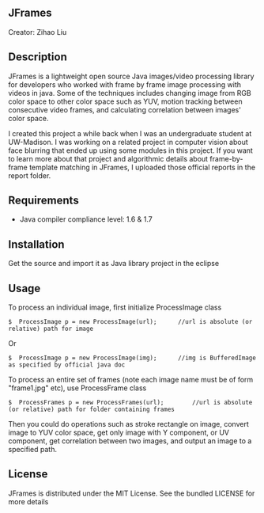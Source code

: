 JFrames
---------------------------------------------------
Creator: Zihao Liu

Description
---------------------------------------------------

JFrames is a lightweight open source Java images/video processing library for developers who worked with frame by frame image processing with videos in java. Some of the techniques includes changing image from RGB color space to other color space such as YUV, motion tracking between consecutive video frames, and calculating correlation between images' color space.

I created this project a while back when I was an undergraduate student at UW-Madison. I was working on a related project in computer vision about face blurring that ended up using some modules in this project. If you want to learn more about that project and algorithmic details about frame-by-frame template matching in JFrames, I uploaded those official reports in the report folder.

Requirements
---------------------------------------------------
- Java compiler compliance level: 1.6 & 1.7

Installation
---------------------------------------------------
Get the source and import it as Java library project in the eclipse

Usage
---------------------------------------------------
To process an individual image, first initialize ProcessImage class

    $  ProcessImage p = new ProcessImage(url);		//url is absolute (or relative) path for image

Or

    $  ProcessImage p = new ProcessImage(img);		//img is BufferedImage as specified by official java doc

To process an entire set of frames (note each image name must be of form "frame1.jpg" etc), use ProcessFrame class

	$  ProcessFrames p = new ProcessFrames(url);		//url is absolute (or relative) path for folder containing frames


Then you could do operations such as stroke rectangle on image, convert image to YUV color space, get only image with Y
component, or UV component, get correlation between two images, and output an image to a specified path.

License
---------------------------------------------------
JFrames is distributed under the MIT License. See the bundled LICENSE for more details